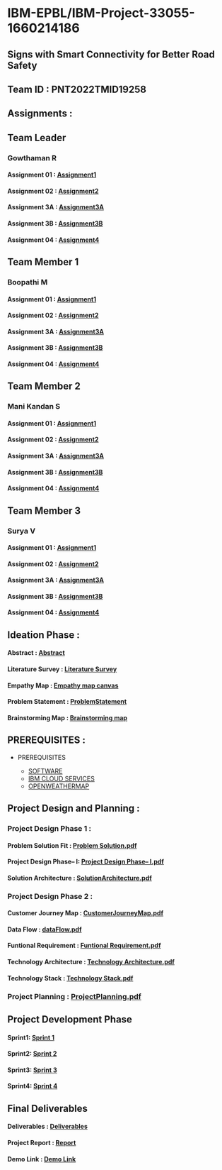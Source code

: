 # IBM-EPBL/IBM-Project-33055-1660214186


## Signs with Smart Connectivity for Better Road Safety

## Team ID : PNT2022TMID19258

## Assignments :

## Team Leader

   ### Gowthaman R

   #### Assignment 01 :   [Assignment1](https://github.com/IBM-EPBL/IBM-Project-33055-1660214186/blob/main/ASSIGNMENTS/GOWTHAMAN%20R/ASSIGNMENTS%201%20CODE)

   #### Assignment 02 :   [Assignment2](https://github.com/IBM-EPBL/IBM-Project-33055-1660214186/blob/main/ASSIGNMENTS/GOWTHAMAN%20R/ASSIGNMENTS%202%20CODE)
   
   #### Assignment 3A :   [Assignment3A](https://github.com/IBM-EPBL/IBM-Project-33055-1660214186/blob/main/ASSIGNMENTS/GOWTHAMAN%20R/ASSIGNMENT%203A%20CODE)
   
   #### Assignment 3B :   [Assignment3B](https://github.com/IBM-EPBL/IBM-Project-33055-1660214186/blob/main/ASSIGNMENTS/GOWTHAMAN%20R/ASSIGNMENT%203B%20CODE)
   
   #### Assignment 04 :   [Assignment4](https://github.com/IBM-EPBL/IBM-Project-33055-1660214186/blob/main/ASSIGNMENTS/GOWTHAMAN%20R/ASSIGNMENT%204%20CODE.pdf)

## Team Member 1

   ### Boopathi M

   #### Assignment 01 :   [Assignment1](https://github.com/IBM-EPBL/IBM-Project-33055-1660214186/blob/main/ASSIGNMENTS/BOOPATHI%20M/ASSIGNMENTS%201%20CODE)

  #### Assignment 02 :   [Assignment2](https://github.com/IBM-EPBL/IBM-Project-33055-1660214186/blob/main/ASSIGNMENTS/BOOPATHI%20M/ASSIGNMENTS%202%20CODE)
   
  #### Assignment 3A :   [Assignment3A](https://github.com/IBM-EPBL/IBM-Project-33055-1660214186/blob/main/ASSIGNMENTS/BOOPATHI%20M/ASSIGNMENT%203A%20CODE)
  
  #### Assignment 3B :   [Assignment3B](https://github.com/IBM-EPBL/IBM-Project-33055-1660214186/blob/main/ASSIGNMENTS/BOOPATHI%20M/ASSIGNMENT%203B%20CODE)
  
  #### Assignment 04 :   [Assignment4](https://github.com/IBM-EPBL/IBM-Project-33055-1660214186/blob/main/ASSIGNMENTS/BOOPATHI%20M/ASSIGNMENT%204%20CODE.pdf)

## Team Member 2

   ### Mani Kandan S

   #### Assignment 01 : [Assignment1](https://github.com/IBM-EPBL/IBM-Project-33055-1660214186/blob/main/ASSIGNMENTS/MANI%20KANDAN%20S/ASSIGNMENTS%201%20CODE)

  #### Assignment 02 :  [Assignment2](https://github.com/IBM-EPBL/IBM-Project-33055-1660214186/blob/main/ASSIGNMENTS/MANI%20KANDAN%20S/ASSIGNMENTS%202%20CODE)
   
  #### Assignment 3A :  [Assignment3A](https://github.com/IBM-EPBL/IBM-Project-33055-1660214186/blob/main/ASSIGNMENTS/MANI%20KANDAN%20S/ASSIGNMENT%203A%20CODE)
  
  #### Assignment 3B :  [Assignment3B](https://github.com/IBM-EPBL/IBM-Project-33055-1660214186/blob/main/ASSIGNMENTS/MANI%20KANDAN%20S/ASSIGNMENT%203B%20CODE)
   
  #### Assignment 04 :  [Assignment4](https://github.com/IBM-EPBL/IBM-Project-33055-1660214186/blob/main/ASSIGNMENTS/MANI%20KANDAN%20S/ASSIGNMENT%204%20CODE.pdf)

## Team Member 3

  ### Surya V

  #### Assignment 01 : [Assignment1](https://github.com/IBM-EPBL/IBM-Project-33055-1660214186/blob/main/ASSIGNMENTS/SURYA%20V/ASSIGNMENTS%201%20CODE) 

  #### Assignment 02 : [Assignment2](https://github.com/IBM-EPBL/IBM-Project-33055-1660214186/blob/main/ASSIGNMENTS/SURYA%20V/ASSIGNMENTS%202%20CODE)
   
  #### Assignment 3A : [Assignment3A](https://github.com/IBM-EPBL/IBM-Project-33055-1660214186/blob/main/ASSIGNMENTS/SURYA%20V/ASSIGNMENT%203A%20CODE)
  
  #### Assignment 3B : [Assignment3B](https://github.com/IBM-EPBL/IBM-Project-33055-1660214186/blob/main/ASSIGNMENTS/SURYA%20V/ASSIGNMENT%203B%20CODE)
   
  #### Assignment 04 : [Assignment4](https://github.com/IBM-EPBL/IBM-Project-33055-1660214186/blob/main/ASSIGNMENTS/SURYA%20V/ASSIGNMENT%204%20CODE.pdf)


 ## Ideation Phase : 
 
   #### Abstract          : [Abstract](https://github.com/IBM-EPBL/IBM-Project-33055-1660214186/blob/main/IDEATION%20PHASE/ABSTRACT.pdf)
   
   #### Literature Survey : [Literature Survey](https://github.com/IBM-EPBL/IBM-Project-33055-1660214186/blob/main/IDEATION%20PHASE/LITERATURE%20SURVEY.pdf)
			 
   #### Empathy Map       : [Empathy map canvas](https://github.com/IBM-EPBL/IBM-Project-33055-1660214186/blob/main/IDEATION%20PHASE/EMPATHY%20MAP.pdf)
			 
   #### Problem Statement : [ProblemStatement](https://github.com/IBM-EPBL/IBM-Project-33055-1660214186/blob/main/IDEATION%20PHASE/PROBLEM%20STATEMENT.pdf)
			 
   #### Brainstorming Map : [Brainstorming map](https://github.com/IBM-EPBL/IBM-Project-33055-1660214186/blob/main/IDEATION%20PHASE/BRAINSTORMING%20MAP.pdf)
   
  ## PREREQUISITES   :
  
  - PREREQUISITES
  
    - [SOFTWARE](https://github.com/IBM-EPBL/IBM-Project-33055-1660214186/blob/main/PREREQUISITES/SOFTWARE.png)
    - [IBM CLOUD SERVICES](https://github.com/IBM-EPBL/IBM-Project-33055-1660214186/blob/main/PREREQUISITES/IBM%20CLOUD%20SERVICES.jpg)
    - [OPENWEATHERMAP](https://github.com/IBM-EPBL/IBM-Project-33055-1660214186/blob/main/PREREQUISITES/OPEN%20WEATHER%20MAP%20ACCOUNT.jpg)
    

 ## Project Design and Planning :
 
   ### Project Design Phase 1 : 
   
   #### Problem Solution Fit   : [Problem Solution.pdf](https://github.com/IBM-EPBL/IBM-Project-33055-1660214186/blob/main/PROJECT%20DESIGN%20PHASE%20-%20I/PROBLEM%20SOLUTION%20FIT.pdf)
		  
   #### Project Design Phase– I: [Project Design Phase– I.pdf](https://github.com/IBM-EPBL/IBM-Project-33055-1660214186/blob/main/PROJECT%20DESIGN%20PHASE%20-%20I/PROJECT%20DESIGN%20PHASE%20–%20I.pdf)
		  
   #### Solution Architecture : [SolutionArchitecture.pdf](https://github.com/IBM-EPBL/IBM-Project-33055-1660214186/blob/main/PROJECT%20DESIGN%20PHASE%20-%20I/SOLUTION%20ARCHITECTURE.pdf)

   ### Project Design Phase 2 : 
   
   #### Customer Journey Map  : [CustomerJourneyMap.pdf](https://github.com/IBM-EPBL/IBM-Project-33055-1660214186/blob/main/PROJECT%20DESIGN%20PHASE%20-%20II/CUSTOMER%20JOURNEY%20MAP.pdf)
   
   #### Data Flow		 : [dataFlow.pdf](https://github.com/IBM-EPBL/IBM-Project-33055-1660214186/blob/main/PROJECT%20DESIGN%20PHASE%20-%20II/DATAFLOW.pdf)

   #### Funtional Requirement  : [Funtional Requirement.pdf](https://github.com/IBM-EPBL/IBM-Project-33055-1660214186/blob/main/PROJECT%20DESIGN%20PHASE%20-%20II/FUNTIONAL%20REQUIREMENT.pdf)
   
   #### Technology Architecture  : [Technology Architecture.pdf](https://github.com/IBM-EPBL/IBM-Project-33055-1660214186/blob/main/PROJECT%20DESIGN%20PHASE%20-%20II/TECHNOLOGY%20ARCHITECTURE.pdf)
   
   #### Technology Stack  : [Technology Stack.pdf](https://github.com/IBM-EPBL/IBM-Project-33055-1660214186/blob/main/PROJECT%20DESIGN%20PHASE%20-%20II/TECHNOLOGY%20STACK%20-%20TEMPLATE.pdf)

   ### Project Planning : [ProjectPlanning.pdf](https://github.com/IBM-EPBL/IBM-Project-47838-1664170967/blob/main/Project%20Design%20and%20planning/Project%20Planning/ProjectPlanning.pdf)

## Project Development Phase
   #### Sprint1: [Sprint 1](https://github.com/IBM-EPBL/IBM-Project-33055-1660214186/tree/main/PROJECT%20DEVELOPMENT%20PHASE/SPRINT%20I)
   
   #### Sprint2: [Sprint 2](https://github.com/IBM-EPBL/IBM-Project-33055-1660214186/tree/main/PROJECT%20DEVELOPMENT%20PHASE/SPRINT%20II) 
   
   #### Sprint3: [Sprint 3](https://github.com/IBM-EPBL/IBM-Project-33055-1660214186/tree/main/PROJECT%20DEVELOPMENT%20PHASE/SPRINT%20III)
   
   #### Sprint4: [Sprint 4](https://github.com/IBM-EPBL/IBM-Project-33055-1660214186/tree/main/PROJECT%20DEVELOPMENT%20PHASE/SPRINT%20IV)
   
## Final Deliverables

   #### Deliverables : [Deliverables]()
   #### Project Report : [Report]()
   #### Demo Link : [Demo Link]()



